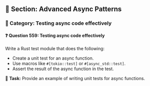 ## 📘 Section: Advanced Async Patterns  
### 🔹 Category: Testing async code effectively  
#### ❓ Question 559: Testing async code effectively

Write a Rust test module that does the following:

- Create a unit test for an async function.
- Use macros like `#[tokio::test]` or `#[async_std::test]`.
- Assert the result of the async function in the test.

🔧 **Task:** Provide an example of writing unit tests for async functions.
